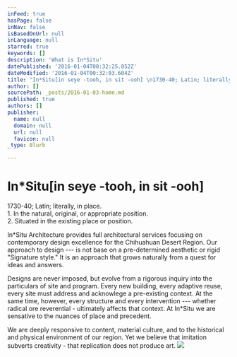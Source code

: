 ```yaml
---
inFeed: true
hasPage: false
inNav: false
isBasedOnUrl: null
inLanguage: null
starred: true
keywords: []
description: 'What is In*Situ'
datePublished: '2016-01-04T00:32:25.052Z'
dateModified: '2016-01-04T00:32:03.604Z'
title: "In*Situ[in seye -tooh, in sit -ooh] \n1730-40; Latin; literally, in place.1. In the natural, original, or appropriate position.\_2.  Situated in the existing place or position."
author: []
sourcePath: _posts/2016-01-03-home.md
published: true
authors: []
publisher:
  name: null
  domain: null
  url: null
  favicon: null
_type: Blurb

---
```

# **In\*Situ**\[in seye -tooh, in sit -ooh\] 
1730-40; Latin; literally, in place.  
1\. In the natural, original, or appropriate position.   
2\. Situated in the existing place or position.

In\*Situ Architecture provides full architectural services focusing on contemporary design excellence for the Chihuahuan Desert Region. Our approach to design --- is not base on a pre-determined aesthetic or rigid "Signature style." It is an approach that grows naturally from a quest for ideas and answers. 

Designs are never imposed, but evolve from a rigorous inquiry into the particulars of site and program. Every new building, every adaptive reuse, every site must address and acknowlege a pre-existing context. At the same time, however, every structure and every intervention --- whether radical ore reverential - ultimately affects that context. At In\*Situ we are sensative to the nuances of place and precedent. 

We are deeply responsive to content, material culture, and to the historical and physical environment of our region. Yet we believe that imitation subverts creativity - that replication does not produce art.
![](https://the-grid-user-content.s3-us-west-2.amazonaws.com/f1c18e93-54a0-4f3f-a950-ecf0d2e1bcdf.jpg)